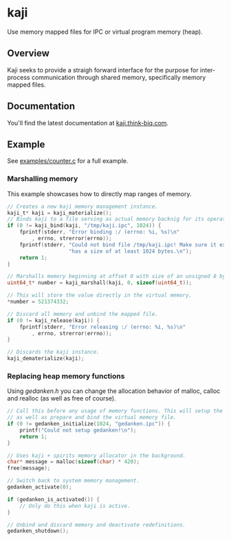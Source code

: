 # kaji

Use memory mapped files for IPC or virtual program memory (heap).

## Overview

Kaji seeks to provide a straigh forward interface for the purpose for inter-process
communication through shared memory, specifically memory mapped files.

## Documentation

You'll find the latest documentation at [kaji.think-biq.com](https://kaji.think-biq.com).

## Example

See [examples/counter.c](examples/counter.c) for a full example.

### Marshalling memory

This example showcases how to directly map ranges of memory.

```c
// Creates a new kaji memory management instance.
kaji_t* kaji = kaji_materialize();
// Binds kaji to a file serving as actual memory backnig for its operations.
if (0 != kaji_bind(kaji, "/tmp/kaji.ipc", 1024)) {
	fprintf(stderr, "Error binding :/ (errno: %i, %s)\n"
		, errno, strerror(errno));
	fprintf(stderr, "Could not bind file /tmp/kaji.ipc! Make sure it exists and"
					"has a size of at least 1024 bytes.\n");
	return 1;
}

// Marshalls memory beginning at offset 0 with size of an unsigned 8 byte integer.
uint64_t* number = kaji_marshall(kaji, 0, sizeof(uint64_t));

// This will store the value directly in the virtual memory.
*number = 521374332;

// Discard all memory and unbind the mapped file.
if (0 != kaji_release(kaji)) {
	fprintf(stderr, "Error releasing :/ (errno: %i, %s)\n"
		, errno, strerror(errno));
}

// Discards the kaji instance.
kaji_dematerialize(kaji);
```

### Replacing heap memory functions

Using *gedanken.h* you can change the allocation behavior of malloc, calloc and realloc (as well as free of course).

```c
// Call this before any usage of memory functions. This will setup the redefinitions
// as well as prepare and bind the virtual memory file.
if (0 != gedanken_initialize(1024, "gedanken.ipc")) {
	printf("Could not setup gedanken!\n");
	return 1;
}

// Uses kaji + spirits memory allocator in the background.
char* message = malloc(sizeof(char) * 420);
free(message);

// Switch back to system memory management.
gedanken_activate(0);

if (gedanken_is_activated()) {
	// Only do this when kaji is active.
}

// Unbind and discard memory and deactivate redefinitions.
gedanken_shutdown();
```